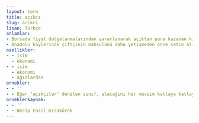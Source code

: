 ```yaml
---
layout: term
title: açıkçı
slug: acikci
lisan: Türkçe
anlamlar:
- Borsada fiyat dalgalanmalarından yararlanarak açıktan para kazanan kimse
- Anadolu köylerinde çiftçinin mahsulünü daha yetişmeden önce satın alıp bedelini peşin ödeyen ve böylece büyük kâr sağlayan tüccar
ozellikler:
- - isim
  - ekonomi
- - isim
  - ekonomi
  - ağızlardan
ornekler:
- - ''
- - Eğer ‘açıkçılar’ denilen sınıf, alacağını her mevsim katlaya katlaya gidiyorsa yaptığı en kötü tarafından tefeciliktir ve bu her bakımdan kötüdür.
orneklerkaynak:
- - ''
- - Necip Fazıl Kısakürek
---
```

